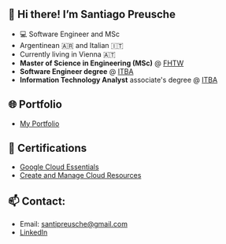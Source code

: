 ## 👋 Hi there! I’m Santiago Preusche
- 💻 Software Engineer and MSc
- Argentinean 🇦🇷 and Italian 🇮🇹
- Currently living in Vienna 🇦🇹
- **Master of Science in Engineering (MSc)** @  [FHTW](https://www.technikum-wien.at/)
- **Software Engineer degree** @ [ITBA](https://www.itba.edu.ar)
- **Information Technology Analyst** associate's degree @ [ITBA](https://www.itba.edu.ar)

## 🌐 Portfolio
- [My Portfolio](https://spreusche.github.io)


## 🪪 Certifications
- [Google Cloud Essentials](https://www.cloudskillsboost.google/public_profiles/17d9ca7a-a354-4db0-83c1-ffd3c425635a/badges/1787297)
- [Create and Manage Cloud Resources](https://www.cloudskillsboost.google/public_profiles/17d9ca7a-a354-4db0-83c1-ffd3c425635a/badges/1798331)

## 📫 Contact: 
  - Email: santipreusche@gmail.com
  - [LinkedIn](https://www.linkedin.com/in/santiagopreusche/)
<!--
**spreusche/spreusche** is a ✨ _special_ ✨ repository because its `README.md` (this file) appears on your GitHub profile.

Here are some ideas to get you started:

- 🔭 I’m currently working on ...
- 🌱 I’m currently learning ...
- 👯 I’m looking to collaborate on ...
- 🤔 I’m looking for help with ...
- 💬 Ask me about ...
- 📫 How to reach me: ...
- 😄 Pronouns: ...
- ⚡ Fun fact: ...
-->
